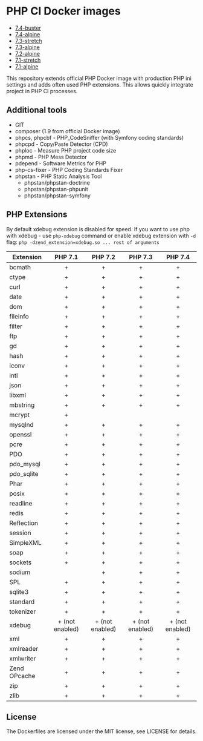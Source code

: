 # PHP CI Docker images

* [7.4-buster](https://github.com/ksaveras/php-ci/blob/master/7.4/buster/Dockerfile)
* [7.4-alpine](https://github.com/ksaveras/php-ci/blob/master/7.4/alpine/Dockerfile)
* [7.3-stretch](https://github.com/ksaveras/php-ci/blob/master/7.3/stretch/Dockerfile)
* [7.3-alpine](https://github.com/ksaveras/php-ci/blob/master/7.3/alpine/Dockerfile)
* [7.2-alpine](https://github.com/ksaveras/php-ci/blob/master/7.2/alpine/Dockerfile)
* [7.1-stretch](https://github.com/ksaveras/php-ci/blob/master/7.1/stretch/Dockerfile)
* [7.1-alpine](https://github.com/ksaveras/php-ci/blob/master/7.1/alpine/Dockerfile)

This repository extends official PHP Docker image with production 
PHP ini settings and adds often used PHP extensions.
This allows quickly integrate project in PHP CI processes.

## Additional tools
* GIT
* composer (1.9 from official Docker image)
* phpcs, phpcbf - PHP_CodeSniffer (with Symfony coding standards)
* phpcpd - Copy/Paste Detector (CPD)
* phploc - Measure PHP project code size
* phpmd - PHP Mess Detector
* pdepend - Software Metrics for PHP
* php-cs-fixer - PHP Coding Standards Fixer
* phpstan - PHP Static Analysis Tool
  * phpstan/phpstan-doctrine
  * phpstan/phpstan-phpunit
  * phpstan/phpstan-symfony

## PHP Extensions

By default xdebug extension is disabled for speed.
If you want to use php with xdebug - use `php-xdebug` command
or enable xdebug extension with `-d` flag: `php -dzend_extension=xdebug.so ... rest of arguments`

| Extension | PHP 7.1 | PHP 7.2 | PHP 7.3 | PHP 7.4 |
|---|:---:|:---:|:---:|:---:|
|bcmath| + | + | + | + |
|ctype| + | + | + | + |
|curl| + | + | + | + |
|date| + | + | + | + |
|dom| + | + | + | + |
|fileinfo| + | + | + | + |
|filter| + | + | + | + |
|ftp| + | + | + | + |
|gd| + | + | + | + |
|hash| + | + | + | + |
|iconv| + | + | + | + |
|intl| + | + | + | + |
|json| + | + | + | + |
|libxml| + | + | + | + |
|mbstring| + | + | + | + |
|mcrypt| + |  |  |  |
|mysqlnd| + | + | + | + |
|openssl| + | + | + | + |
|pcre| + | + | + | + |
|PDO| + | + | + | + |
|pdo_mysql| + | + | + | + |
|pdo_sqlite| + | + | + | + |
|Phar| + | + | + | + |
|posix| + | + | + | + |
|readline| + | + | + | + |
|redis| + | + | + | + |
|Reflection| + | + | + | + |
|session| + | + | + | + |
|SimpleXML| + | + | + | + |
|soap| + | + | + | + |
|sockets| + | + | + | + |
|sodium|  | + | + | + |
|SPL| + | + | + | + |
|sqlite3| + | + | + | + |
|standard| + | + | + | + |
|tokenizer| + | + | + | + |
|xdebug| + (not enabled) | + (not enabled) | + (not enabled) | + (not enabled) |
|xml| + | + | + | + |
|xmlreader| + | + | + | + |
|xmlwriter| + | + | + | + |
|Zend OPcache| + | + | + | + |
|zip| + | + | + | + |
|zlib| + | + | + | + |


## License

The Dockerfiles are licensed under the MIT license, see LICENSE for details.
